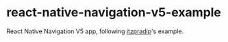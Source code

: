 # react-native-navigation-v5-example
React Native Navigation V5 app, following [itzpradip](https://github.com/itzpradip)'s example.
